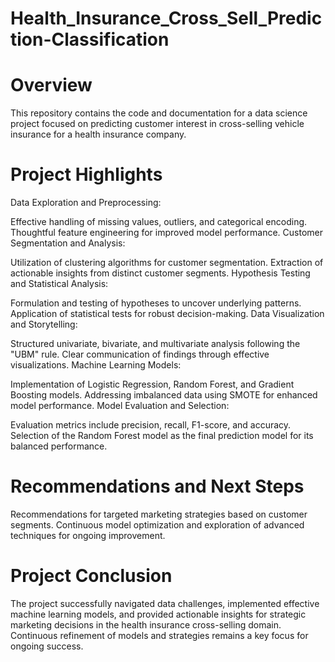 # Health_Insurance_Cross_Sell_Prediction-Classification
# Overview
This repository contains the code and documentation for a data science project focused on predicting customer interest in cross-selling vehicle insurance for a health insurance company.

# Project Highlights
Data Exploration and Preprocessing:

Effective handling of missing values, outliers, and categorical encoding.
Thoughtful feature engineering for improved model performance.
Customer Segmentation and Analysis:

Utilization of clustering algorithms for customer segmentation.
Extraction of actionable insights from distinct customer segments.
Hypothesis Testing and Statistical Analysis:

Formulation and testing of hypotheses to uncover underlying patterns.
Application of statistical tests for robust decision-making.
Data Visualization and Storytelling:

Structured univariate, bivariate, and multivariate analysis following the "UBM" rule.
Clear communication of findings through effective visualizations.
Machine Learning Models:

Implementation of Logistic Regression, Random Forest, and Gradient Boosting models.
Addressing imbalanced data using SMOTE for enhanced model performance.
Model Evaluation and Selection:

Evaluation metrics include precision, recall, F1-score, and accuracy.
Selection of the Random Forest model as the final prediction model for its balanced performance.
# Recommendations and Next Steps
Recommendations for targeted marketing strategies based on customer segments.
Continuous model optimization and exploration of advanced techniques for ongoing improvement.
# Project Conclusion
The project successfully navigated data challenges, implemented effective machine learning models, and provided actionable insights for strategic marketing decisions in the health insurance cross-selling domain. Continuous refinement of models and strategies remains a key focus for ongoing success.

